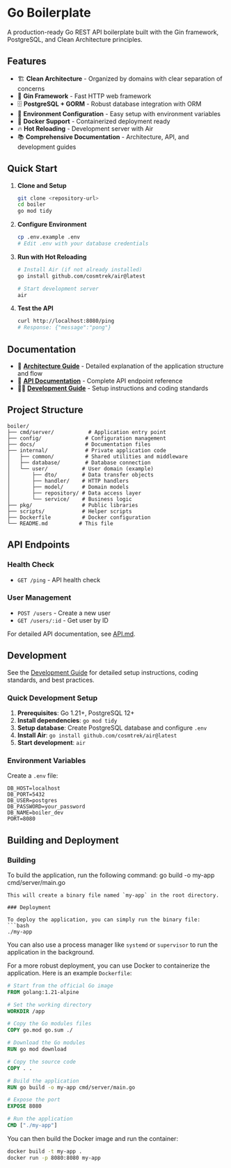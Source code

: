 # Go Boilerplate

A production-ready Go REST API boilerplate built with the Gin framework, PostgreSQL, and Clean Architecture principles.

## Features

- 🏗️ **Clean Architecture** - Organized by domains with clear separation of concerns
- 🚀 **Gin Framework** - Fast HTTP web framework
- 🗄️ **PostgreSQL + GORM** - Robust database integration with ORM
- 🔧 **Environment Configuration** - Easy setup with environment variables
- 🐳 **Docker Support** - Containerized deployment ready
- 🔥 **Hot Reloading** - Development server with Air
- 📚 **Comprehensive Documentation** - Architecture, API, and development guides

## Quick Start

1. **Clone and Setup**
   ```bash
   git clone <repository-url>
   cd boiler
   go mod tidy
   ```

2. **Configure Environment**
   ```bash
   cp .env.example .env
   # Edit .env with your database credentials
   ```

3. **Run with Hot Reloading**
   ```bash
   # Install Air (if not already installed)
   go install github.com/cosmtrek/air@latest
   
   # Start development server
   air
   ```

4. **Test the API**
   ```bash
   curl http://localhost:8080/ping
   # Response: {"message":"pong"}
   ```

## Documentation

- 📖 **[Architecture Guide](docs/ARCHITECTURE.md)** - Detailed explanation of the application structure and flow
- 🔗 **[API Documentation](docs/API.md)** - Complete API endpoint reference
- 👨‍💻 **[Development Guide](docs/DEVELOPMENT.md)** - Setup instructions and coding standards

## Project Structure

```
boiler/
├── cmd/server/           # Application entry point
├── config/              # Configuration management
├── docs/                # Documentation files
├── internal/            # Private application code
│   ├── common/          # Shared utilities and middleware
│   ├── database/        # Database connection
│   └── user/           # User domain (example)
│       ├── dto/        # Data transfer objects
│       ├── handler/    # HTTP handlers
│       ├── model/      # Domain models
│       ├── repository/ # Data access layer
│       └── service/    # Business logic
├── pkg/                # Public libraries
├── scripts/            # Helper scripts
├── Dockerfile          # Docker configuration
└── README.md          # This file
```

## API Endpoints

### Health Check
- `GET /ping` - API health check

### User Management
- `POST /users` - Create a new user
- `GET /users/:id` - Get user by ID

For detailed API documentation, see [API.md](docs/API.md).

## Development

See the [Development Guide](docs/DEVELOPMENT.md) for detailed setup instructions, coding standards, and best practices.

### Quick Development Setup

1. **Prerequisites**: Go 1.21+, PostgreSQL 12+
2. **Install dependencies**: `go mod tidy`
3. **Setup database**: Create PostgreSQL database and configure `.env`
4. **Install Air**: `go install github.com/cosmtrek/air@latest`
5. **Start development**: `air`

### Environment Variables

Create a `.env` file:
```env
DB_HOST=localhost
DB_PORT=5432
DB_USER=postgres
DB_PASSWORD=your_password
DB_NAME=boiler_dev
PORT=8080
```

## Building and Deployment

### Building

To build the application, run the following command:
go build -o my-app cmd/server/main.go
```
This will create a binary file named `my-app` in the root directory.

### Deployment

To deploy the application, you can simply run the binary file:
```bash
./my-app
```

You can also use a process manager like `systemd` or `supervisor` to run the application in the background.

For a more robust deployment, you can use Docker to containerize the application. Here is an example `Dockerfile`:

```Dockerfile
# Start from the official Go image
FROM golang:1.21-alpine

# Set the working directory
WORKDIR /app

# Copy the Go modules files
COPY go.mod go.sum ./

# Download the Go modules
RUN go mod download

# Copy the source code
COPY . .

# Build the application
RUN go build -o my-app cmd/server/main.go

# Expose the port
EXPOSE 8080

# Run the application
CMD ["./my-app"]
```

You can then build the Docker image and run the container:

```bash
docker build -t my-app .
docker run -p 8080:8080 my-app
```